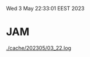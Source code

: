 Wed  3 May 22:33:01 EEST 2023
# JAM
<a href='./cache/202305/03_22.log'>./cache/202305/03_22.log</a>
